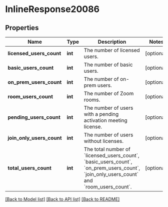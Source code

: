 # InlineResponse20086

## Properties
Name | Type | Description | Notes
------------ | ------------- | ------------- | -------------
**licensed_users_count** | **int** | The number of licensed users. | [optional] 
**basic_users_count** | **int** | The number of basic users. | [optional] 
**on_prem_users_count** | **int** | The number of on-prem users. | [optional] 
**room_users_count** | **int** | The number of Zoom rooms. | [optional] 
**pending_users_count** | **int** | The number of users with a pending activation meeting license. | [optional] 
**join_only_users_count** | **int** | The number of users without licenses. | [optional] 
**total_users_count** | **int** | The total number of &#x60;licensed_users_count&#x60;, &#x60;basic_users_count&#x60;, &#x60;on_prem_users_count&#x60;, &#x60;join_only_users_count&#x60; and &#x60;room_users_count&#x60;. | [optional] 

[[Back to Model list]](../README.md#documentation-for-models) [[Back to API list]](../README.md#documentation-for-api-endpoints) [[Back to README]](../README.md)

